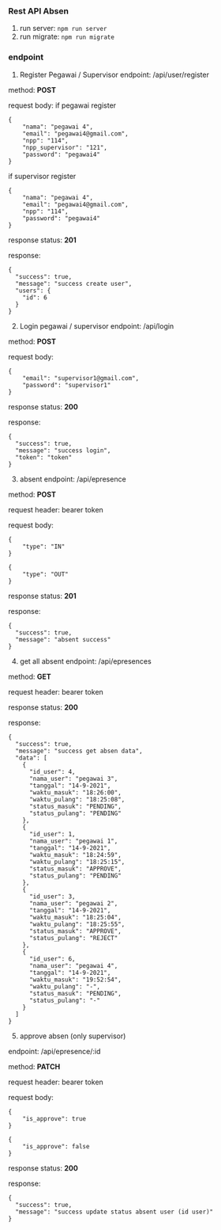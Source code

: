 ### Rest API Absen

1. run server: `npm run server`
2. run migrate: `npm run migrate`

### endpoint

1. Register Pegawai / Supervisor
   endpoint: /api/user/register

method: **POST**

request body:
if pegawai register

```
{
	"nama": "pegawai 4",
	"email": "pegawai4@gmail.com",
	"npp": "114",
	"npp_supervisor": "121",
	"password": "pegawai4"
}
```

if supervisor register

```
{
	"nama": "pegawai 4",
	"email": "pegawai4@gmail.com",
	"npp": "114",
	"password": "pegawai4"
}
```

response status: **201**

response:

```
{
  "success": true,
  "message": "success create user",
  "users": {
    "id": 6
  }
}
```

2. Login pegawai / supervisor
   endpoint: /api/login

method: **POST**

request body:

```
{
	"email": "supervisor1@gmail.com",
	"password": "supervisor1"
}
```

response status: **200**

response:

```
{
  "success": true,
  "message": "success login",
  "token": "token"
}
```

3. absent
   endpoint: /api/epresence

method: **POST**

request header: bearer token

request body:

```
{
	"type": "IN"
}
```

```
{
	"type": "OUT"
}
```

response status: **201**

response:

```
{
  "success": true,
  "message": "absent success"
}
```

4. get all absent
   endpoint: /api/epresences

method: **GET**

request header: bearer token

response status: **200**

response:

```
{
  "success": true,
  "message": "success get absen data",
  "data": [
    {
      "id_user": 4,
      "nama_user": "pegawai 3",
      "tanggal": "14-9-2021",
      "waktu_masuk": "18:26:00",
      "waktu_pulang": "18:25:08",
      "status_masuk": "PENDING",
      "status_pulang": "PENDING"
    },
    {
      "id_user": 1,
      "nama_user": "pegawai 1",
      "tanggal": "14-9-2021",
      "waktu_masuk": "18:24:59",
      "waktu_pulang": "18:25:15",
      "status_masuk": "APPROVE",
      "status_pulang": "PENDING"
    },
    {
      "id_user": 3,
      "nama_user": "pegawai 2",
      "tanggal": "14-9-2021",
      "waktu_masuk": "18:25:04",
      "waktu_pulang": "18:25:55",
      "status_masuk": "APPROVE",
      "status_pulang": "REJECT"
    },
    {
      "id_user": 6,
      "nama_user": "pegawai 4",
      "tanggal": "14-9-2021",
      "waktu_masuk": "19:52:54",
      "waktu_pulang": "-",
      "status_masuk": "PENDING",
      "status_pulang": "-"
    }
  ]
}
```

5. approve absen (only supervisor)

endpoint: /api/epresence/:id

method: **PATCH**

request header: bearer token

request body:

```
{
	"is_approve": true
}
```

```
{
	"is_approve": false
}
```

response status: **200**

response:

```
{
  "success": true,
  "message": "success update status absent user (id user)"
}
```
